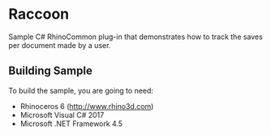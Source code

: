 # Raccoon

Sample C# RhinoCommon plug-in that demonstrates how to track the saves per document made by a user.

Building Sample
--------------------
To build the sample, you are going to need:

* Rhinoceros 6 (http://www.rhino3d.com)
* Microsoft Visual C# 2017
* Microsoft .NET Framework 4.5

